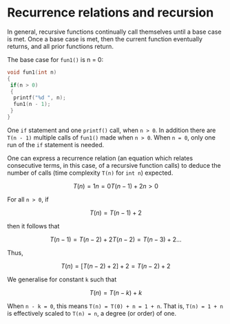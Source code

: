 # Recurrence relations and recursion #

In general, recursive functions continually call themselves until a base case is met. Once a base case is met, then the current function eventually returns, and all prior functions return.

The base case for `fun1()` is n = 0:

```cpp
void fun1(int n)
{
 if(n > 0)
 {
  printf("%d ", n);
  fun1(n - 1);
 }
}
```

One `if` statement and one `printf()` call, when `n > 0`. In addition there are `T(n - 1)` multiple calls of `fun1()` made when `n > 0`. When `n = 0`, only one run of the `if` statement is needed.

One can express a recurrence relation (an equation which relates consecutive terms, in this case, of a recursive function calls) to deduce the number of calls (time complexity `T(n)` for `int n`) expected.

```math
T(n) =  1    n = 0
  T(n - 1) + 2 n > 0
```

For all `n > 0`, if

```math
T(n) = T(n - 1) + 2
```

then it follows that

```math
T(n - 1) = T(n - 2) + 2
T(n - 2) = T(n - 3) + 2
...
```

Thus,

```math
T(n) = [T(n - 2) + 2] + 2
  = T(n - 2) + 2
```

We generalise for constant `k` such that

```math
T(n) = T(n - k) + k
```

When `n - k = 0`, this means `T(n) = T(0) + n = 1 + n`. That is, `T(n) = 1 + n` is effectively scaled to `T(n) = n`, a degree (or order) of one.
